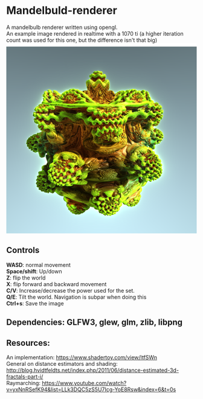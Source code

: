 # Mandelbuld-renderer
A mandelbulb renderer written using opengl.<br/>
An example image rendered in realtime with a 1070 ti (a higher iteration count was used for this one, but the difference isn't that big)<br/>
![Alt text](/Images/sample.png?raw=true "Rendered in realmtime with a 1070 ti")
## **Controls**<br/>
**WASD**: normal movement<br/>
**Space/shift**: Up/down<br/>
**Z**: flip the world<br/>
**X**: flip forward and backward movement<br/>
**C/V**: Increase/decrease the power used for the set.<br/>
**Q/E**: Tilt the world. Navigation is subpar when doing this<br/>
**Ctrl+s**: Save the image<br/>

## **Dependencies**: GLFW3, glew, glm, zlib, libpng<br/>
## **Resources**: <br/>
An implementation: https://www.shadertoy.com/view/ltfSWn<br/>
General on distance estimators and shading: http://blog.hvidtfeldts.net/index.php/2011/06/distance-estimated-3d-fractals-part-i/<br/>
Raymarching: https://www.youtube.com/watch?v=yxNnRSefK94&list=LLk3DQC5zS5U7Icg-YoE8Rsw&index=6&t=0s<br/>
<br/>
